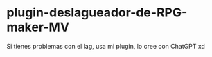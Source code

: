 # plugin-deslagueador-de-RPG-maker-MV
Si tienes problemas con el lag, usa mi plugin, lo cree con ChatGPT xd
